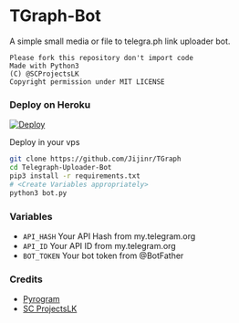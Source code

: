 # TGraph-Bot

A simple small media or file to telegra.ph link uploader bot.

```
Please fork this repository don't import code
Made with Python3
(C) @SCProjectsLK
Copyright permission under MIT LICENSE
```

### Deploy on Heroku
[![Deploy](https://www.herokucdn.com/deploy/button.svg)](https://heroku.com/deploy?template=https://github.com/Jijinr/TGraph-Bot)



Deploy in your vps
```sh
git clone https://github.com/Jijinr/TGraph
cd Telegraph-Uploader-Bot
pip3 install -r requirements.txt
# <Create Variables appropriately>
python3 bot.py
```

### Variables

* `API_HASH` Your API Hash from my.telegram.org
* `API_ID` Your API ID from my.telegram.org
* `BOT_TOKEN` Your bot token from @BotFather

### Credits

* [Pyrogram](https://github.com/pyrogram/pyrogram)
* [SC ProjectsLK](https://t.me/SCProjectsLK)
